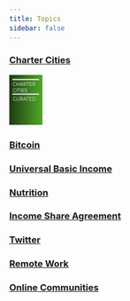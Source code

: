 ```yaml
---
title: Topics
sidebar: false
---
```

### [Charter Cities](/charter-cities/)
<a href="/charter-cities/"> <img src="./assets/CharterCitiesCover.png" alt="Charter Cities" height="90" Width="60" /> </a>

    
### [Bitcoin](/bitcoin/)
 
### [Universal Basic Income](/ubi/)
 
### [Nutrition](/nutrition/)
 
### [Income Share Agreement](/isa/)
 
### [Twitter](/twitter/)
 
### [Remote Work](/remote-work/)
 
### [Online Communities](/online-communities/)
